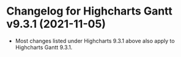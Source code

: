 # Changelog for Highcharts Gantt v9.3.1 (2021-11-05)

- Most changes listed under Highcharts 9.3.1 above also apply to Highcharts Gantt 9.3.1.
